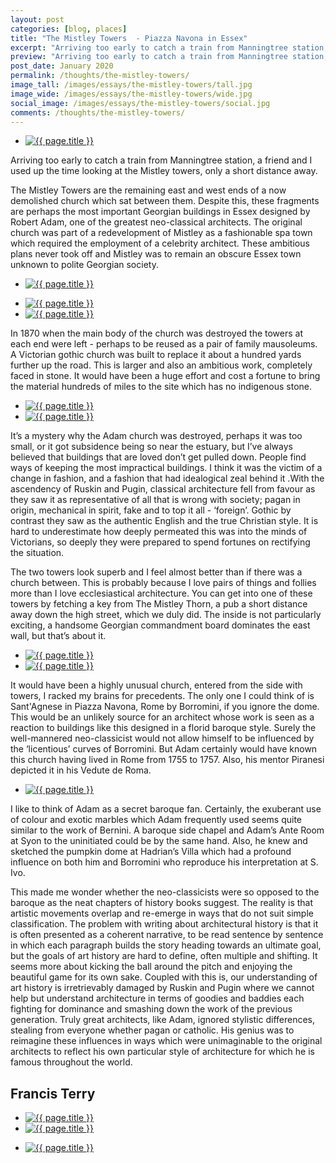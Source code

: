 ```yaml
---
layout: post
categories: [blog, places]
title: "The Mistley Towers  - Piazza Navona in Essex"
excerpt: "Arriving too early to catch a train from Manningtree station, a friend and I used up the time looking at the Mistley towers, only a short distance away."
preview: "Arriving too early to catch a train from Manningtree station, a friend and I used up the time looking at the Mistley towers, only a short distance away."
post_date: January 2020
permalink: /thoughts/the-mistley-towers/
image_tall: /images/essays/the-mistley-towers/tall.jpg
image_wide: /images/essays/the-mistley-towers/wide.jpg
social_image: /images/essays/the-mistley-towers/social.jpg
comments: /thoughts/the-mistley-towers/
---
```


<ul class="list">
	<li class="full">
		<a class="fancybox" rel="group" href="/images/essays/the-mistley-towers/01.jpg">
			<img src="/images/essays/the-mistley-towers/social.jpg" alt="{{ page.title }}" />
		</a>
	</li>
</ul>

Arriving too early to catch a train from Manningtree station, a friend and I used up the time looking at the Mistley towers, only a short distance away. 

The Mistley Towers are the remaining east and west ends of a now demolished church which sat between them. Despite this, these fragments are perhaps the most important Georgian buildings in Essex designed by Robert Adam, one of the greatest neo-classical architects. The original church was part of a redevelopment of Mistley as a fashionable spa town which required the employment of a celebrity architect. These ambitious plans never took off and Mistley was to remain an obscure Essex town unknown to polite Georgian society.

<ul class="list">
	<li class="full">
		<a class="fancybox" rel="group" href="/images/essays/the-mistley-towers/02.jpg">
			<img src="/images/essays/the-mistley-towers/thumbs/02.jpg" alt="{{ page.title }}" />
		</a>
	</li>
</ul>
<ul class="list">
	<li class="half">
		<a class="fancybox" rel="group" href="/images/essays/the-mistley-towers/03.jpg">
			<img src="/images/essays/the-mistley-towers/thumbs/03.jpg" alt="{{ page.title }}" />
		</a>
	</li>
	<li class="half">
		<a class="fancybox" rel="group" href="/images/essays/the-mistley-towers/04.jpg">
			<img src="/images/essays/the-mistley-towers/thumbs/04.jpg" alt="{{ page.title }}" />
		</a>
	</li>
</ul>

In 1870 when the main body of the church was destroyed the towers at each end were left - perhaps to be reused as a pair of family mausoleums. A Victorian gothic church was built to replace it about a hundred yards further up the road. This is larger and also an ambitious work, completely faced in stone. It would have been a huge effort and cost a fortune to bring the material hundreds of miles to the site which has no indigenous stone.

<ul class="list">
	<li class="half">
		<a class="fancybox" rel="group" href="/images/essays/the-mistley-towers/05.jpg">
			<img src="/images/essays/the-mistley-towers/thumbs/05.jpg" alt="{{ page.title }}" />
		</a>
	</li>
	<li class="half">
		<a class="fancybox" rel="group" href="/images/essays/the-mistley-towers/06.jpg">
			<img src="/images/essays/the-mistley-towers/thumbs/06.jpg" alt="{{ page.title }}" />
		</a>
	</li>
</ul>

It’s a mystery why the Adam church was destroyed, perhaps it was too small, or it got subsidence being so near the estuary, but I’ve always believed that buildings that are loved don’t get pulled down. People find ways of keeping the most impractical buildings. I think it was the victim of a change in fashion, and a fashion that had idealogical zeal behind it .With the ascendency of Ruskin and Pugin, classical architecture fell from favour as they saw it as representative of all that is wrong with society; pagan in origin, mechanical in spirit, fake and to top it all - ‘foreign’. Gothic by contrast they saw as the authentic English and the true Christian style. It is hard to underestimate how deeply permeated this was into the minds of Victorians, so deeply they were prepared to spend fortunes on rectifying the situation.

The two towers look superb and I feel almost better than if there was a church between. This is probably because I love pairs of things and follies more than I love ecclesiastical architecture. You can get into one of these towers by fetching a key from The Mistley Thorn, a pub a short distance away down the high street, which we duly did. The inside is not particularly exciting, a handsome Georgian commandment board dominates the east wall, but that’s about it.

<ul class="list">
	<li class="half">
		<a class="fancybox" rel="group" href="/images/essays/the-mistley-towers/07.jpg">
			<img src="/images/essays/the-mistley-towers/thumbs/07.jpg" alt="{{ page.title }}" />
		</a>
	</li>
	<li class="half">
		<a class="fancybox" rel="group" href="/images/essays/the-mistley-towers/08.jpg">
			<img src="/images/essays/the-mistley-towers/thumbs/08.jpg" alt="{{ page.title }}" />
		</a>
	</li>
</ul>

It would have been a highly unusual church, entered from the side with towers, I racked my brains for precedents. The only one I could think of is Sant'Agnese in Piazza Navona, Rome by Borromini, if you ignore the dome. This would be an unlikely source for an architect whose work is seen as a reaction to buildings like this designed in a florid baroque style. Surely the well-mannered neo-classicist would not allow himself to be influenced by the ‘licentious’ curves of Borromini. But Adam certainly would have known this church having lived in Rome from 1755 to 1757. Also, his mentor Piranesi depicted it in his Vedute de Roma.

<ul class="list">
	<li class="full">
		<a class="fancybox" rel="group" href="/images/essays/the-mistley-towers/09.jpg">
			<img src="/images/essays/the-mistley-towers/thumbs/09.jpg" alt="{{ page.title }}" />
		</a>
	</li>
</ul>

I like to think of Adam as a secret baroque fan. Certainly, the exuberant use of colour and exotic marbles which Adam frequently used seems quite similar to the work of Bernini. A baroque side chapel and Adam’s Ante Room at Syon to the uninitiated could be by the same hand. Also, he knew and sketched the pumpkin dome at Hadrian’s Villa which had a profound influence on both him and Borromini who reproduce his interpretation at S. Ivo.

This made me wonder whether the neo-classicists were so opposed to the baroque as the neat chapters of history books suggest. The reality is that artistic movements overlap and re-emerge in ways that do not suit simple classification. The problem with writing about architectural history is that it is often presented as a coherent narrative, to be read sentence by sentence in which each paragraph builds the story heading towards an ultimate goal, but the goals of art history are hard to define, often multiple and shifting. It seems more about kicking the ball around the pitch and enjoying the beautiful game for its own sake. Coupled with this is, our understanding of art history is irretrievably damaged by Ruskin and Pugin where we cannot help but understand architecture in terms of goodies and baddies each fighting for dominance and smashing down the work of the previous generation. Truly great architects, like Adam, ignored stylistic differences, stealing from everyone whether pagan or catholic. His genius was to reimagine these influences in ways which were unimaginable to the original architects to reflect his own particular style of architecture for which he is famous throughout the world.

## Francis Terry

<ul class="list">
	<li class="half">
		<a class="fancybox" rel="group" href="/images/essays/the-mistley-towers/10.jpg">
			<img src="/images/essays/the-mistley-towers/thumbs/10.jpg" alt="{{ page.title }}" />
		</a>
	</li>
	<li class="half">
		<a class="fancybox" rel="group" href="/images/essays/the-mistley-towers/11.jpg">
			<img src="/images/essays/the-mistley-towers/thumbs/11.jpg" alt="{{ page.title }}" />
		</a>
	</li>
</ul>
<ul class="list">
	<li class="full">
		<a class="fancybox" rel="group" href="/images/essays/the-mistley-towers/12.jpg">
			<img src="/images/essays/the-mistley-towers/thumbs/12.jpg" alt="{{ page.title }}" />
		</a>
	</li>
</ul>